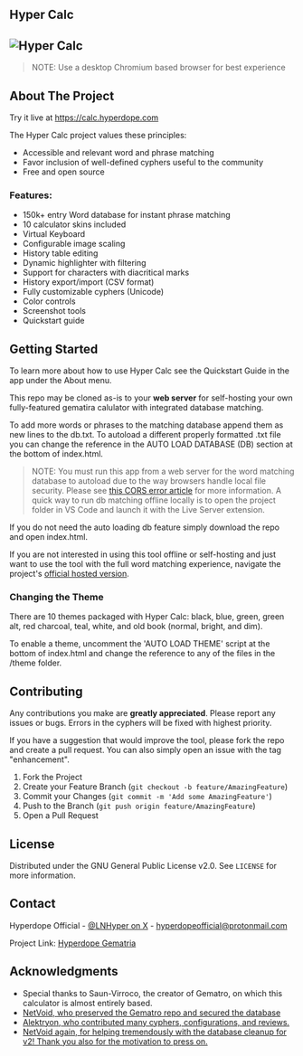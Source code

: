 ## Hyper Calc

## ![Hyper Calc](res/preview.png)

> NOTE: Use a desktop Chromium based browser for best experience

## About The Project

Try it live at https://calc.hyperdope.com

The Hyper Calc project values these principles:

<ul>
<li>Accessible and relevant word and phrase matching</li>
<li>Favor inclusion of well-defined cyphers useful to the community</li>
<li>Free and open source</li>
</ul>

### Features:

<ul>
<li>150k+ entry Word database for instant phrase matching</li>
<li>10 calculator skins included</li>
<li>Virtual Keyboard</li>
<li>Configurable image scaling</li>
<li>History table editing</li>
<li>Dynamic highlighter with filtering</li>
<li>Support for characters with diacritical marks</li>
<li>History export/import (CSV format)</li>
<li>Fully customizable cyphers (Unicode)</li>
<li>Color controls</li>
<li>Screenshot tools</li>
<li>Quickstart guide</li>
</ul>

## Getting Started

To learn more about how to use Hyper Calc see the Quickstart Guide in the app under the About menu.

This repo may be cloned as-is to your **web server** for self-hosting your own fully-featured gematira calulator with integrated database matching.

To add more words or phrases to the matching database append them as new lines to the db.txt. To autoload a different properly formatted .txt file you can change the reference in the AUTO LOAD DATABASE (DB) section at the bottom of index.html.

> NOTE: You must run this app from a web server for the word matching database to autoload due to the way browsers handle local file security. Please see [this CORS error article](https://stackoverflow.com/questions/58879729/access-to-xmlhttprequest-at-file-sample-txt-from-origin-null-blocked-by-c) for more information. A quick way to run db matching offline locally is to open the project folder in VS Code and launch it with the Live Server extension.

If you do not need the auto loading db feature simply download the repo and open index.html.

If you are not interested in using this tool offline or self-hosting and just want to use the tool with the full word matching experience, navigate the project's [official hosted version](https://calc.hyperdope.com).

### Changing the Theme

There are 10 themes packaged with Hyper Calc: black, blue, green, green alt, red charcoal, teal, white, and old book (normal, bright, and dim).

To enable a theme, uncomment the 'AUTO LOAD THEME' script at the bottom of index.html and change the reference to any of the files in the /theme folder.

## Contributing

Any contributions you make are **greatly appreciated**. Please report any issues or bugs. Errors in the cyphers will be fixed with highest priority.

If you have a suggestion that would improve the tool, please fork the repo and create a pull request. You can also simply open an issue with the tag "enhancement".

1. Fork the Project
2. Create your Feature Branch (`git checkout -b feature/AmazingFeature`)
3. Commit your Changes (`git commit -m 'Add some AmazingFeature'`)
4. Push to the Branch (`git push origin feature/AmazingFeature`)
5. Open a Pull Request

<!-- LICENSE -->

## License

Distributed under the GNU General Public License v2.0. See `LICENSE` for more information.

<!-- CONTACT -->

## Contact

Hyperdope Official - [@LNHyper on X](https://twitter.com/lnhyper) - hyperdopeofficial@protonmail.com

Project Link: [Hyperdope Gematria](https://github.com/malonehunter/hyperdope-gematria)

<!-- ACKNOWLEDGMENTS -->

## Acknowledgments

- Special thanks to Saun-Virroco, the creator of Gematro, on which this calculator is almost entirely based.
- [NetVoid, who preserved the Gematro repo and secured the database](https://cyphers.news/)
- [Alektryon, who contributed many cyphers, configurations, and reviews.](https://github.com/Alektryon)
- [NetVoid again, for helping tremendously with the database cleanup for v2! Thank you also for the motivation to press on.](https://cyphers.news/)
